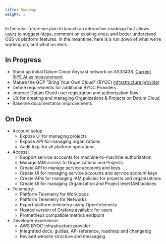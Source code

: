 ```yaml
---
title: Roadmap
weight: 1
---
```


In the near future we plan to launch an interactive roadmap that allows users to suggest ideas, comment on existing ones, and better understand OSS vs platform features. In the meantime, here is a run down of what we're working on, and what on deck.

## In Progress

- Stand up initial Datum Cloud Anycast network on AS33438. [Current RIPE Atlas measurement](https://atlas.ripe.net/measurements/86336100/).
- Mature the GCP "Bring Your Own Cloud" (BYOC) [infrastructure provider](https://github.com/datum-cloud/infra-provider-gcp)
- Define requirements for additional BYOC Providers
- Improve Datum Cloud user registration and authorization flow
- UX for creating and managing Organizations & Projects on Datum Cloud
- Baseline documentation improvements

## On Deck

- Account setup:
  - Expose UI for managing projects
  - Expose API for managing organizations
  - Audit logs for all platform operations
- Access:
  - Support service accounts for machine-to-machine authorization
  - Manage IAM access to Organizations and Projects
  - Create API to manage service accounts and keys
  - Create UI for managing service accounts and service account keys
  - Create APIs for managing IAM policies for projects and organizations
  - Create UI for managing Organization and Project level IAM policies
- Telemetry:
  - Platform Telemetry for Workloads
  - Platform Telemetry for Networks
  - Export platform telemetry using OpenTelemetry
  - Hosted version of Grafana available for users
  - Prometheus compatible metrics endpoint
- Developer experience:
  - AWS BYOC infrastructure provider
  - Integrated docs, guides, API reference, roadmap and changelog
  - Revised website structure and messaging
